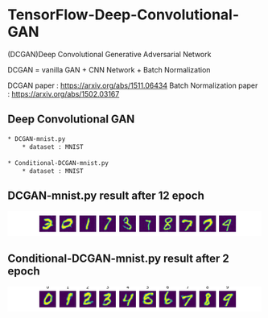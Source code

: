 # TensorFlow-Deep-Convolutional-GAN
(DCGAN)Deep Convolutional Generative Adversarial Network

DCGAN = vanilla GAN + CNN Network + Batch Normalization

DCGAN paper : https://arxiv.org/abs/1511.06434
Batch Normalization paper : https://arxiv.org/abs/1502.03167


## Deep Convolutional GAN
    * DCGAN-mnist.py
        * dataset : MNIST
      
    * Conditional-DCGAN-mnist.py
        * dataset : MNIST
        

## DCGAN-mnist.py result after 12 epoch
![DCGAN-mnist.py](./generate/12.png)

## Conditional-DCGAN-mnist.py result after 2 epoch
![Conditional-DCGAN-mnist.py](./Conditional-generate/2.png)
